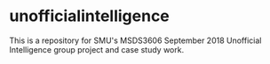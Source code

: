 # unofficialintelligence
This is a repository for SMU's MSDS3606 September 2018 Unofficial Intelligence group project and case study work.
